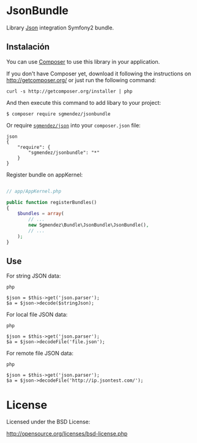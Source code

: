 JsonBundle
===============

Library [Json](http://sgmendez.github.io/json/) integration Symfony2 bundle.

## Instalación

You can use [Composer](https://getcomposer.org) to use this library in 
your application.

If you don't have Composer yet, download it following the instructions on
http://getcomposer.org/ or just run the following command:

```
curl -s http://getcomposer.org/installer | php
```
And then execute this command to add libary to your project:

```
$ composer require sgmendez/jsonbundle
```
Or require [`sgmendez/json`](http://sgmendez.github.io/json/)
into your `composer.json` file:


``` 
json
{
    "require": {
        "sgmendez/jsonbundle": "*"
    }
}
```

Register bundle on appKernel:

```php

// app/AppKernel.php

public function registerBundles()
{
    $bundles = array(
        // ...
        new Sgmendez\Bundle\JsonBundle\JsonBundle(),
        // ...
    );
}
```

## Use

For string JSON data:

```
php

$json = $this->get('json.parser');
$a = $json->decode($stringJson);

```

For local file JSON data:

```
php

$json = $this->get('json.parser');
$a = $json->decodeFile('file.json');

```

For remote file JSON data:

```
php

$json = $this->get('json.parser');
$a = $json->decodeFile('http://ip.jsontest.com/');

```


# License

Licensed under the BSD License:

   http://opensource.org/licenses/bsd-license.php
